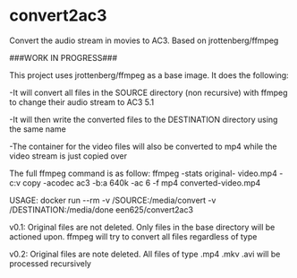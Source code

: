 # convert2ac3
Convert the audio stream in movies to AC3. Based on jrottenberg/ffmpeg


###WORK IN PROGRESS###

This project uses jrottenberg/ffmpeg as a base image.
It does the following:

-It will convert all files in the SOURCE directory (non recursive) with ffmpeg to change their audio stream to AC3 5.1

-It will then write the converted files to the DESTINATION directory using the same name

-The container for the video files will also be converted to mp4 while the video stream is just copied over

The full ffmpeg command is as follow:
ffmpeg -stats original- video.mp4 -c:v copy -acodec ac3 -b:a 640k -ac 6 -f mp4 converted-video.mp4



USAGE:
docker run --rm -v /SOURCE:/media/convert -v /DESTINATION:/media/done een625/convert2ac3

v0.1: Original files are not deleted. Only files in the base directory will be actioned upon. ffmpeg will try to convert all files regardless of type

v0.2: Original files are note deleted. All files of type .mp4 .mkv .avi will be processed recursively
